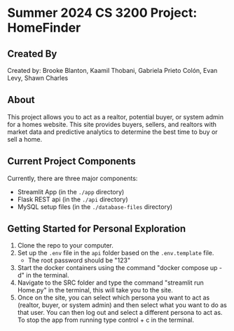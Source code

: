# Summer 2024 CS 3200 Project: HomeFinder

## Created By

Created by: Brooke Blanton, Kaamil Thobani, Gabriela Prieto Colón, Evan Levy, Shawn Charles

## About

This project allows you to act as a realtor, potential buyer, or system admin for a homes website. This site provides buyers, sellers, and realtors with market data and predictive analytics to determine the best time to buy or sell a home.

## Current Project Components

Currently, there are three major components:
- Streamlit App (in the `./app` directory)
- Flask REST api (in the `./api` directory)
- MySQL setup files (in the `./database-files` directory)

## Getting Started for Personal Exploration
1. Clone the repo to your computer. 
2. Set up the `.env` file in the `api` folder based on the `.env.template` file.
    - The root password should be "123"
3. Start the docker containers using the command "docker compose up -d" in the terminal.
4. Navigate to the SRC folder and type the command "streamlit run Home.py" in the terminal, this will take you to the site.
5. Once on the site, you can select which persona you want to act as (realtor, buyer, or system admin) and then select what you want
to do as that user. You can then log out and select a different persona to act as. To stop the app from running type control + c in the terminal.